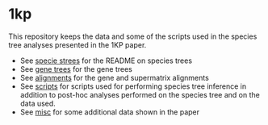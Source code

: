 # 1kp

This repository keeps the data and some of the scripts used in the species tree analyses presented in the 1KP paper.

* See [specie strees](speciestrees) for the README on species trees
* See [gene trees](genetrees) for the gene trees
* See [alignments](alignments) for the gene and supermatrix alignments
* See [scripts](scripts) for scripts used for performing species tree inference in addition to post-hoc analyses performed on the species tree and on the data used. 
* See [misc](misc) for some additional data shown in the paper
